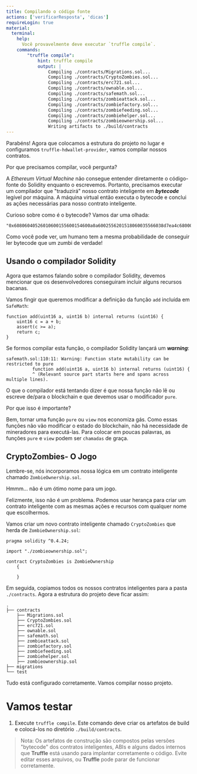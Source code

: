 ```yaml
---
title: Compilando o código fonte
actions: ['verificarResposta', 'dicas']
requireLogin: true
material:
  terminal:
    help:
      Você provavelmente deve executar `truffle compile`.
    commands:
        "truffle compile":
            hint: truffle compile
            output: |
                Compiling ./contracts/Migrations.sol...
                Compiling ./contracts/CryptoZombies.sol...
                Compiling ./contracts/erc721.sol...
                Compiling ./contracts/ownable.sol...
                Compiling ./contracts/safemath.sol...
                Compiling ./contracts/zombieattack.sol...
                Compiling ./contracts/zombiefactory.sol...
                Compiling ./contracts/zombiefeeding.sol...
                Compiling ./contracts/zombiehelper.sol...
                Compiling ./contracts/zombieownership.sol...
                Writing artifacts to ./build/contracts
---
```


Parabéns! Agora que colocamos a estrutura do projeto no lugar e configuramos `truffle-hdwallet-provider`, vamos compilar nossos contratos.

Por que precisamos compilar, você pergunta?

A _Ethereum Virtual Machine_ não consegue entender diretamente o código-fonte do Solidity enquanto o escrevemos. Portanto, precisamos executar um compilador que "traduzirá" nosso contrato inteligente em **_bytecode_** legível por máquina. A máquina virtual então executa o bytecode e conclui as ações necessárias para nosso contrato inteligente.

Curioso sobre como é o bytecode? Vamos dar uma olhada:

```
"0x60806040526010600155600154600a0a6002556201518060035566038d7ea4c6800060085560006009556046600a55336000806101000a81548173ffffffffffffffffffffffffffffffffffffffff021916908373ffffffffffffffffffffffffffffffffffffffff1..."
```

Como você pode ver, um humano tem a mesma probabilidade de conseguir ler bytecode que um zumbi de verdade!

## Usando o compilador Solidity

Agora que estamos falando sobre o compilador Solidity, devemos mencionar que os desenvolvedores conseguiram incluir alguns recursos bacanas.

Vamos fingir que queremos modificar a definição da função `add` incluída em `SafeMath`:

```
function add(uint16 a, uint16 b) internal returns (uint16) {
    uint16 c = a + b;
    assert(c >= a);
    return c;
}
```

Se formos compilar esta função, o compilador Solidity lançará um **_warning_**:

```
safemath.sol:110:11: Warning: Function state mutability can be restricted to pure
          function add(uint16 a, uint16 b) internal returns (uint16) {
          ^ (Relevant source part starts here and spans across multiple lines).
```

O que o compilador está tentando dizer é que nossa função não lê ou escreve de/para o blockchain e que devemos usar o modificador `pure`.

Por que isso é importante?

Bem, tornar uma função `pure` ou `view` nos economiza gás. Como essas funções não vão modificar o estado do blockchain, não há necessidade de mineradores para executá-las. Para colocar em poucas palavras, as funções `pure` e `view` podem ser `chamadas` de graça.


## CryptoZombies- O Jogo

Lembre-se, nós incorporamos nossa lógica em um contrato inteligente chamado `ZombieOwnership.sol`.

Hmmm... não é um ótimo nome para um jogo.

Felizmente, isso não é um problema. Podemos usar herança para criar um contrato inteligente com as mesmas ações e recursos com qualquer nome que escolhermos.

Vamos criar um novo contrato inteligente chamado `CryptoZombies` que herda de `ZombieOwnership.sol`:

```solidity
pragma solidity ^0.4.24;

import "./zombieownership.sol";

contract CryptoZombies is ZombieOwnership
    {

    }
```

Em seguida, copiamos todos os nossos contratos inteligentes para a pasta `./contracts`. Agora a estrutura do projeto deve ficar assim:

```
.
├── contracts
    ├── Migrations.sol
    ├── CryptoZombies.sol
    ├── erc721.sol
    ├── ownable.sol
    ├── safemath.sol
    ├── zombieattack.sol
    ├── zombiefactory.sol
    ├── zombiefeeding.sol
    ├── zombiehelper.sol
    ├── zombieownership.sol
├── migrations
└── test
```

Tudo está configurado corretamente. Vamos compilar nosso projeto.

# Vamos testar

1. Execute `truffle compile`. Este comando deve criar os artefatos de build e colocá-los no diretório `./build/contracts`.

 >Nota: Os artefatos de construção são compostos pelas versões "bytecode" dos contratos inteligentes, ABIs e alguns dados internos que **Truffle** está usando para implantar corretamente o código. Evite editar esses arquivos, ou **Truffle** pode parar de funcionar corretamente.
